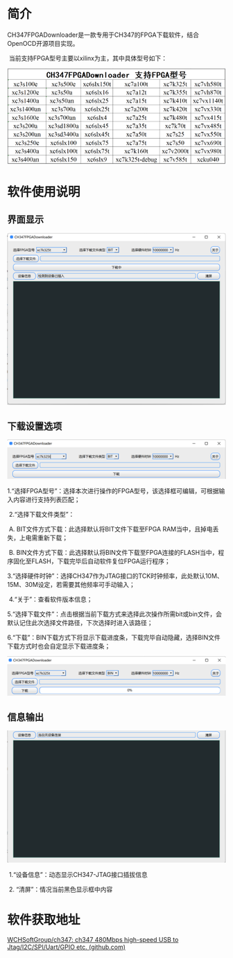 # **简介**

​	CH347FPGADownloader是一款专用于CH347的FPGA下载软件，结合OpenOCD开源项目实现。

​	当前支持FPGA型号主要以xilinx为主，其中具体型号如下：

![image-20221027190604695](README.assets/image-20221027190604695.png)

# **软件使用说明**

## **界面显示**

![image-20221027190616419](README.assets/image-20221027190616419.png)

## **下载设置选项**

![image-20221027190632574](README.assets/image-20221027190632574.png)

​	1.“选择FPGA型号”：选择本次进行操作的FPGA型号，该选择框可编辑，可根据输入内容进行支持列表匹配；

​	2.“选择下载文件类型”：

​		A. BIT文件方式下载：此选择默认将BIT文件下载至FPGA RAM当中，且掉电丢失，上电需重新下载；

​		B. BIN文件方式下载：此选择默认将BIN文件下载至FPGA连接的FLASH当中，程序固化至FLASH，下载完毕后自动软件复位FPGA运行程序；

​	3.“选择硬件时钟”：选择CH347作为JTAG接口的TCK时钟频率，此处默认10M、15M、30M设定，若需要其他频率可手动输入；

​	4.“关于”：查看软件版本信息；

​	5.“选择下载文件”：点击根据当前下载方式来选择此次操作所需bit或bin文件，会默认记住此次选择文件路径，下次选择时进入该路径；

​	6.“下载”：BIN下载方式下将显示下载进度条，下载完毕自动隐藏，选择BIN文件下载方式时也会自定显示下载进度条；

![image-20221027190647377](README.assets/image-20221027190647377.png)

## **信息输出**

![image-20221027190701769](README.assets/image-20221027190701769.png)

​	1.“设备信息”：动态显示CH347-JTAG接口插拔信息

​	2. “清屏”：情况当前黑色显示框中内容

# **软件获取地址**

[WCHSoftGroup/ch347: ch347 480Mbps high-speed USB to Jtag/I2C/SPI/Uart/GPIO etc. (github.com)](https://github.com/WCHSoftGroup/ch347/CH347FPGADownloader)